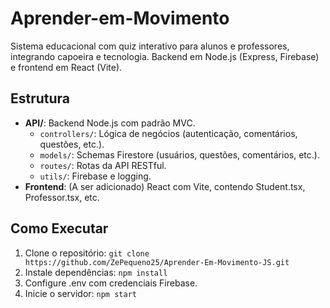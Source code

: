 # Aprender-em-Movimento

Sistema educacional com quiz interativo para alunos e professores, integrando capoeira e tecnologia. Backend em Node.js (Express, Firebase) e frontend em React (Vite).

## Estrutura
- **API/**: Backend Node.js com padrão MVC.
  - `controllers/`: Lógica de negócios (autenticação, comentários, questões, etc.).
  - `models/`: Schemas Firestore (usuários, questões, comentários, etc.).
  - `routes/`: Rotas da API RESTful.
  - `utils/`: Firebase e logging.
- **Frontend**: (A ser adicionado) React com Vite, contendo Student.tsx, Professor.tsx, etc.

## Como Executar
1. Clone o repositório: `git clone https://github.com/ZePequeno25/Aprender-Em-Movimento-JS.git`
2. Instale dependências: `npm install`
3. Configure .env com credenciais Firebase.
4. Inicie o servidor: `npm start`